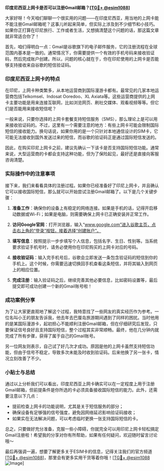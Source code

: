 **印度尼西亚上网卡是否可以注册Gmail邮箱？[[TG💪+ @esim1088](https://t.me/s/esim1088)]**

大家好呀！今天咱们聊聊一个很实用的问题——在印度尼西亚，用当地的上网卡能不能注册Gmail邮箱呢？这事儿听起来简单，但实际上涉及到不少细节和小技巧。如果你正打算在印尼旅行、工作或者生活，又想搞清楚这个问题的话，那这篇文章就非常适合你了！

首先，咱们得明白一点：Gmail是谷歌旗下的电子邮件服务，它的注册流程在全球范围内基本是一致的。通常情况下，你需要提供一个有效的手机号码来接收验证码，然后完成账户创建。所以，问题的核心就在于，你在印尼使用的上网卡是否能够支持接收来自谷歌的短信验证码。

### 印度尼西亚上网卡的特点

在印尼，上网卡种类繁多，从本地运营商到国际漫游卡都有。最常见的几家本地运营商包括Telkomsel、Indosat Ooredoo、XL Axiata等。这些运营商提供的上网卡主要功能是用来连接互联网，比如浏览网页、刷社交媒体、观看视频等等。但它们是否能用来接收短信呢？

一般来说，只要你选择的上网卡套餐支持短信服务（SMS），那么理论上是可以用来接收验证码的。不过，这里有一个需要注意的地方：有些上网卡可能会限制国际短信的接收能力。换句话说，如果你用的是一个只针对本地通信设计的SIM卡，它可能无法接收到国外发送过来的短信，而谷歌的验证码正是通过国际短信发送的。

因此，在购买印尼上网卡之前，建议先确认一下该卡是否支持国际短信功能。通常来说，大型运营商的卡都会支持这种功能，但为了保险起见，最好还是直接向客服咨询清楚。

### 实际操作中的注意事项

接下来，我们来看看具体的注册过程。如果你已经准备好了印尼上网卡，并且确认它可以接收国际短信，那么就可以开始尝试注册Gmail邮箱了。以下是几个关键步骤：

1. **准备工作**：确保你的设备上有稳定的网络连接。如果是手机的话，记得开启移动数据或Wi-Fi；如果是电脑，则需要确保上网卡已正确安装并正常工作。
   
2. **访问Google官网**：打开浏览器，输入“www.google.com”进入谷歌主页，点击右上角的“登录”按钮，接着选择“创建账户”。

3. **填写信息**：按照提示一步步填写个人信息，包括名字、生日、性别等。当系统要求验证手机号时，请务必使用你在印尼购买的上网卡对应的号码。

4. **接收验证码**：输入完手机号后，谷歌会立即发送一条包含验证码的短信到你的手机上。这个时候，你需要迅速切换回手机查看这条短信，并将其输入到网页上的相应位置。

5. **完成注册**：输入验证码之后，继续完善其他必要信息，比如密码设置等，最后提交即可成功创建一个新的Gmail账号啦！

### 成功案例分享

为了让大家更直观地了解这个过程，我特意找了一些网友的真实经历作为参考。一位名叫小王的朋友告诉我，他去年去巴厘岛旅游期间遇到了同样的困扰。当时他用的是某国际漫游卡，起初担心不能顺利注册Gmail邮箱，但在仔细研究后发现，只要保证信号良好且支持国际短信，整个过程其实非常顺畅。最终，他在几分钟内就完成了所有步骤，获得了属于自己的Gmail账号。

另一位网友则表示，自己试了好几次才成功。原因是他的上网卡虽然支持短信功能，但由于信号不稳定，导致多次未能及时收到验证码。后来他换了另一张卡，情况立刻改善了不少。

### 小贴士与总结

通过以上分析我们可以看出，印度尼西亚上网卡确实可以在一定程度上用于注册Gmail邮箱，但前提条件是你所选的卡必须具备接收国际短信的能力。此外，还需要注意以下几点：

- 提前检查上网卡的功能说明，尤其是关于短信服务的部分；
- 确保设备有足够强的信号强度，避免因网络延迟影响验证码接收；
- 如果实在无法解决问题，可以考虑临时更换一张支持国际短信的卡。

总之，只要做好充分准备，克服一些小障碍，你就完全可以用印尼上网卡轻松搞定Gmail注册啦！希望我的分享对你有所帮助，如果有任何疑问，欢迎随时留言讨论哦～

最后再强调一遍，想要了解更多关于ESIM卡的信息，记得关注我们的官方频道[[TG💪+ @esim1088](https://t.me/s/esim1088)]，那里会有更多实用干货等着你哦！[[TG💪+ @esim1088](https://t.me/s/esim1088) ![Image](https://i.postimg.cc/4NQfJmqS/Snipaste-2025-05-13-00-14-12.png)]